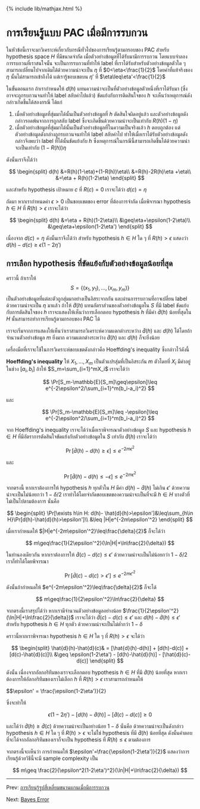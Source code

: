 {% include lib/mathjax.html %}
# การเรียนรู้แบบ PAC เมื่อมีการรบกวน

ในหัวข้อนี้เราจะมาวิเคราะห์เกี่ยวกับกรณีทั่วไปของการเรียนรู้ตามกรอบของ PAC สำหรับ hypothesis space  $H$ ที่มีขนาดจำกัด เมื่อตัวอย่างข้อมูลที่ได้รับมามีการรบกวน
โดยแบบจำลองการรบกวนที่เราสนใจนั้น จะเป็นการรบกวนที่ทำให้ label ที่เราได้รับสำหรับตัวอย่างข้อมูลตัวใด ๆ
สามารถเปลี่ยนไปจากเดิมได้ด้วยความน่าจะเป็น $\eta$ ที่ $0<\eta<\frac{1}{2}$ โดยค่าที่แท้จริงของ $\eta$ นั้นไม่สามารถเข้าถึงได้
แต่เรารู้ขอบเขตบน $\eta'$ ที่ $\eta\leq\eta'<\frac{1}{2}$

ในขั้นตอนแรก ถ้าเรากำหนดให้ $d(h)$ แทนความน่าจะเป็นที่ตัวอย่างข้อมูลตัวหนึ่งที่เราได้รับมา
(ซึ่งอาจจะถูกรบกวนจนทำให้ label สลับค่าไปแล้ว) ขัดแย้งกับการติดสินใจของ $h$
จะเห็นว่าเหตุการณ์ดังกล่าวเกิดขึ้นได้สองกรณี ได้แก่

1. เมื่อตัวอย่างข้อมูลที่สุ่มมาได้นั้นเป็นตัวอย่างข้อมูลที่ $h$ ตัดสินใจผิดอยู่แล้ว และตัวอย่างข้อมูลดังกล่าวรอดพ้นจากการถูกสลับ label
ซึ่งจะเกิดขึ้นด้วยความน่าจะเป็นเท่ากับ $R(h)(1-\eta)$
1. เมื่อตัวอย่างข้อมูลที่สุ่มมาได้นั้นเป็นตัวอย่างข้อมูลที่ในความเป็นจริงแล้ว $h$ ตอบถูกต้อง แต่ตัวอย่างข้อมูลดังกล่างถูกรบกวนจนทำให้ label สลับค่าไป ทำให้เมื่อเราได้รับตัวอย่างข้อมูลดังกล่าวจึงพบว่า label ที่ได้นั้นขัดแย้งกับ $h$ ซึ่งเหตุการณ์ในกรณีนี้สามารถเกิดขึ้นได้ด้วยความน่าจะเป็นเท่ากับ $(1-R(h))\eta$

ดังนั้นเราจึงได้ว่า

$$
\begin{split}
d(h) &=R(h)(1-\eta)+(1-R(h))\eta\\
&=R(h)-2R(h)\eta +\eta\\
&=\eta + R(h)(1-2\eta)
\end{split}
$$

และสำหรับ hypothesis เป้าหมาย $c$ ที่ $R(c)=0$ เราจะได้ว่า $d(c)=\eta$

ถัดมา หากเรากำหนดค่า $\epsilon>0$ เป็นขอบเขตของ error ที่ต้องการจำกัด
เมื่อพิจารณา hypothesis $h\in H$ ที่ $R(h)>\epsilon$ เราจะได้ว่า

$$
\begin{split}
d(h) &=\eta + R(h)(1-2\eta)\\
&\geq\eta+\epsilon(1-2\eta)\\
&\geq\eta+\epsilon(1-2\eta')
\end{split}
$$

เนื่องจาก $d(c)=\eta$ ดังนั้นเราจึงได้ว่า สำหรับ hypothesis $h\in H$ ใด ๆ ที่
$R(h)>\epsilon$ แสดงว่า $d(h)-d(c)\geq\epsilon(1-2\eta')$

## การเลือก hypothesis ที่ขัดแย้งกับตัวอย่างข้อมูลน้อยที่สุด

คราวนี้ ถ้าเราให้ $$S=\{(x_1,y_1),\dots,(x_m,y_m)\}$$ เป็นตัวอย่างข้อมูลที่แต่ละตัวถูกสุ่มมาอย่างเป็นอิสระจากกัน
และผ่านการรบกวนที่อาจเปลี่ยน label ด้วยความน่าจะเป็น $\eta$ มาแล้ว
ถ้าให้ $\hat{d}(h)$ แทนอัตราส่วนของตัวอย่างข้อมูลใน $S$ ที่มี label ขัดแย้งกับการตัดสินใจของ $h$
เราจะแสดงให้เห็นว่าการเลือกตอบ hypothesis $h$ ที่มีค่า $\hat{d}(h)$ น้อยที่สุดใน $H$ นั้นสามารถทำการเรียนรู้ตามกรอบของ PAC ได้

เราจะเริ่มจากการแสดงให้เห็นว่าเราสามารถวิเคราะห์ความแตกต่างระหว่าง
$\hat{d}(h)$ และ $d(h)$ ได้โดยถ้าจำนวนตัวอย่างข้อมูล $m$ ยิ่งมาก ความแตกต่างระหว่าง $\hat{d}(h)$
และ $d(h)$ ก็จะยิ่งน้อย

เครื่องมือที่เราจะใช้ในการวิเคราะห์ขอบเขตดังกล่าวคือ Hoeffding's inequality ซึ่งกล่าวไว้ดังนี้

**Hoeffding's inequality**
ให้ $X_1,\dots,X_m$ เป็นตัวแปรสุ่มที่เป็นอิสระกัน $m$ ตัวโดยที่ $X_i$ มีค่าอยู่ในช่วง $[a_i,b_i]$ ถ้าให้ $S_m=\sum_{i=1}^mX_i$ เราจะได้ว่า

$$
\Pr[S_m-\mathbb{E}[S_m]\geq\epsilon]\leq e^{-2\epsilon^2/\sum_{i=1}^m(b_i-a_i)^2}
$$

และ

$$
\Pr[S_m-\mathbb{E}[S_m]\leq -\epsilon]\leq e^{-2\epsilon^2/\sum_{i=1}^m(b_i-a_i)^2}
$$

จาก Hoeffding's inequality เราจะได้ว่าเมื่อเราพิจารณาตัวอย่างข้อมูล $S$ และ hypothesis $h\in H$ ที่มีอัตราการตัดสินใจขัดแย้งกับตัวอย่างข้อมูลใน $S$ เท่ากับ $\hat{d}(h)$ เราจะได้ว่า

$$
\Pr[\hat{d}(h)-d(h)\geq\epsilon]\leq e^{-2m\epsilon^2}
$$

และ

$$
\Pr[\hat{d}(h)-d(h)\leq -\epsilon]\leq e^{-2m\epsilon^2}
$$

จากตรงนี้ หากเราต้องการให้ hypothesis $h$ ทุกตัวใน $H$ มีค่า $d(h)-\hat{d}(h)$ ไม่เกิน $\epsilon'$
ด้วยความน่าจะเป็นไม่น้อยกว่า $1-\delta/2$ เราทำได้โดยจำกัดขอบเขตของความน่าจะเป็นที่จะมี $h\in H$
บางตัวที่ไม่เป็นไปตามต้องการ นั่นคือ

$$
\begin{split}
\Pr[\exists h\in H: d(h)- \hat{d}(h)>\epsilon']&\leq\sum_{h\in H}\Pr[d(h)-\hat{d}(h)>\epsilon']\\
&\leq |H|e^{-2m\epsilon'^2}
\end{split}
$$

เมื่อเรากำหนดให้ $|H|e^{-2m\epsilon'^2}\leq\frac{\delta}{2}$ ก็จะได้ว่า

$$
m\geq\frac{1}{2\epsilon'^2}(\ln|H|+\ln\frac{2}{\delta})
$$

ในทำนองเดียวกัน หากเราต้องการให้ $\hat{d}(c)- d(c)\leq\epsilon'$ ด้วยความน่าจะเป็นไม่น้อยกว่า $1-\delta/2$
เราก็ทำได้โดยพิจารณา

$$
\Pr[\hat{d}(c)- d(c)>\epsilon']\leq e^{-2m\epsilon'^2}
$$

ดังนั้นถ้ากำหนดให้ $e^{-2m\epsilon'^2}\leq\frac{\delta}{2}$ ก็จะได้

$$
m\geq\frac{1}{2\epsilon'^2}\ln\frac{2}{\delta}
$$

จากตรงนี้เราสรุปได้ว่า หากเรามีจำนวนตัวอย่างข้อมูลอย่างน้อย $\frac{1}{2\epsilon'^2}(\ln|H|+\ln\frac{2}{\delta})$
เราจะได้ว่า $\hat{d}(c)-d(c)\leq\epsilon'$ และ $d(h)-\hat{d}(h)\leq\epsilon'$ สำหรับ hypothesis $h\in H$
ทุกตัว ด้วยความน่าจะเป็นไม่ต่ำกว่า $1-\delta$

คราวนี้หากเราพิจารณา hypothesis $h\in H$ ใด ๆ ที่ $R(h)>\epsilon$
จะได้ว่า

$$
\begin{split}
\hat{d}(h)-\hat{d}(c)& = [\hat{d}(h)-d(h)] + [d(h)-d(c)] + [d(c)-\hat{d}(c)]\\
&\geq \epsilon(1-2\eta') - [d(h)-\hat{d}(h)] - [\hat{d}(c)-d(c)]
\end{split}
$$

ดังนั้น เนื่องจากอัลกอริทึมของเราจะเลือกตอบ hypothesis $h\in H$ ที่มี $\hat{d}(h)$ น้อยที่สุด
หากเราต้องการให้อัลกอริทึมของเราไม่เลือก $h$ ที่ $R(h)>\epsilon$ เราสามารถกำหนดให้

$$\epsilon' = \frac{\epsilon(1-2\eta')}{2}

ซึ่งจะทำให้

$$
\epsilon(1-2\eta') - [d(h)-\hat{d}(h)] - [\hat{d}(c)-d(c)]\geq 0
$$

และได้ว่า $\hat{d}(h)\geq\hat{d}(c)$ ด้วยความน่าจะเป็นอย่างน้อย $1-\delta$
นั่นคือ ด้วยความน่าจะเป็นดังกล่าว hypothesis $h\in H$ ใด ๆ ที่ $R(h)>\epsilon$ จะไม่ใช่ hypothesis ที่มี
$\hat{d}(h)$ น้อยที่สุด ดังนั้นคำตอบที่จะได้จากอัลกอริทึมของเราก็จะเป็น hypothesis ที่ $R(h)\leq\epsilon$
ตามต้องการ

จากตรงนี้จะเห็นว่า การกำหนดให้ $\epsilon'=\frac{\epsilon(1-2\eta')}{2}$ แสดงว่าการเรียนรู้ด้วยวิธีนี้จะมี
sample complexity เป็น

$$
m\geq \frac{2}{\epsilon^2(1-2\eta')^2}(\ln|H|+\ln\frac{2}{\delta})
$$


----
Prev: [การเรียนรู้รูปสี่เหลี่ยมขนานแกนเมื่อมีการรบกวน](https://vacharapat.github.io/Computational-Learning-Theory/docs/stochastic1)

Next: [Bayes Error](https://vacharapat.github.io/Computational-Learning-Theory/docs/stochastic3)
